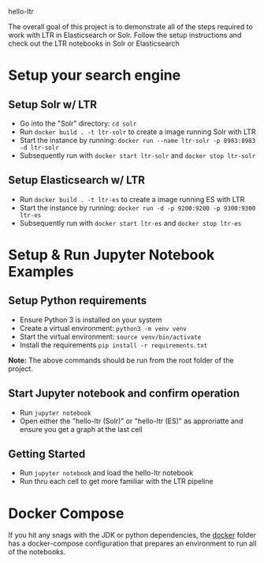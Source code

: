hello-ltr

The overall goal of this project is to demonstrate all of the steps required to work with LTR in Elasticsearch or Solr. Follow the setup instructions and check out the LTR notebooks in Solr or Elasticsearch

# Setup your search engine

## Setup Solr w/ LTR

- Go into the "Solr" directory: `cd solr`
- Run `docker build . -t ltr-solr` to create a image running Solr with LTR
- Start the instance by running: `docker run --name ltr-solr -p 8983:8983 -d ltr-solr`
- Subsequently run with `docker start ltr-solr` and `docker stop ltr-solr`

## Setup Elasticsearch w/ LTR

- Run `docker build . -t ltr-es` to create a image running ES with LTR
- Start the instance by running: `docker run -d -p 9200:9200 -p 9300:9300 ltr-es`
- Subsequently run with `docker start ltr-es` and `docker stop ltr-es`

# Setup & Run Jupyter Notebook Examples

## Setup Python requirements

- Ensure Python 3 is installed on your system
- Create a virtual environment: `python3 -m venv venv`
- Start the virtual environment: `source venv/bin/activate`
- Install the requirements `pip install -r requirements.txt`

__Note:__ The above commands should be run from the root folder of the project.

## Start Jupyter notebook and confirm operation

- Run `jupyter notebook`
- Open either the "hello-ltr (Solr)" or "hello-ltr (ES)" as approriatte and ensure you get a graph at the last cell


## Getting Started
- Run `jupyter notebook` and load the hello-ltr notebook
- Run thru each cell to get more familiar with the LTR pipeline

# Docker Compose

If you hit any snags with the JDK or python dependencies, the [docker](docker/) folder has a docker-compose configuration that prepares an environment to run all of the notebooks.
